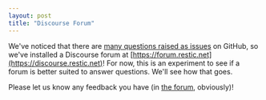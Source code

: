 ```yaml
---
layout: post
title: "Discourse Forum"
---
```


We've noticed that there are [many questions raised as issues](https://github.com/restic/restic/issues?q=is%3Aissue%20label%3Aquestion) on GitHub, so we've installed a Discourse forum at [https://forum.restic.net](https://discourse.restic.net)! For now, this is an experiment to see if a forum is better suited to answer questions. We'll see how that goes.

Please let us know any feedback you have (in [the forum](https://forum.restic.net), obviously)!
